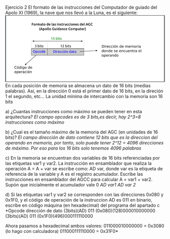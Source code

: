 Ejercicio 2
El formato de las instrucciones del Computador de guiado del Apolo XI (1969), la nave que nos llevó a la Luna, es el siguiente:
![Image text](https://github.com/yolandalillo/2021-2022-ASAII/blob/main/S04/images/ejercicio2.PNG)
En cada posición de memoria se almacena un dato de 16 bits (medias palabras). Así, en la dirección 0 está el primer dato de 16 
bits, en la direción 1 el segundo, etc... La unidad mínima de intercambio con la memoria son 16 bits

a) ¿Cuantas instrucciones como máximo se pueden tener en esta arquitectura?
*El campo opcodes es de 3 bits,es decir, hay 2^3=8 instrucciones como máximo*

b) ¿Cual es el tamaño máximo de la memoria del AGC (en unidades de 16 bits)?
*El campo dirección de dato contiene 12 bits que es la direccion del operando en memoria, por tanto, solo puede tener
2^12 = 4096 direcciones de máximo. Por eso para los 16 bits solo tenemos 4096 palabras*

c) En la memoria se encuentran dos variables de 16 bits referenciadas por las etiquetas var1 y var2. La instrucción en ensamblador
que realiza la operación A = A + var se escribe como: AD var, donde var es la etiqueta de referencia de la variable y A es el 
registro acumulador. Escribe las instrucciones en ensamblador del AGCC para calcular A = var1 + var2. Supón que inicialmente el 
acumulador vale 0
*AD var1
AD var 2*

d) Si las etiquetas var1 y var2 se corresponden con las direcciones 0x080 y 0x1F0, y el código de operación de la instruccion 
AD es 011 en binario, escribe en código máquina (en hexadecimal) del programa del apartado c
*Opcode              dirección de dato
(3bits)(AD)  011    (0x080)(128)000010000000
(3bits)(AD) 011     (0x1F0)(496)000111110000

Ahora pasamos a hexadecimal ambos valores:
011000010000000 = 0x3080 (lo hago con calculadora)
011000111110000 = 0x31F0*
